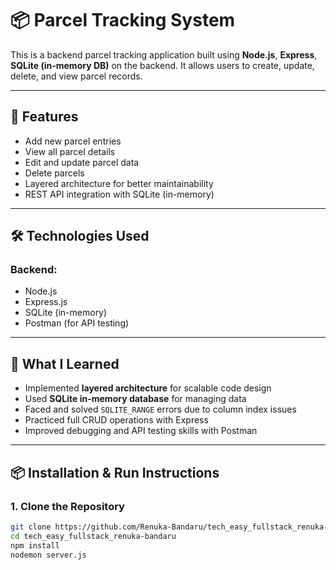 # 📦 Parcel Tracking System

This is a backend parcel tracking application built using **Node.js**, **Express**, **SQLite (in-memory DB)** on the backend. It allows users to create, update, delete, and view parcel records.

---

## 🚀 Features

- Add new parcel entries
- View all parcel details
- Edit and update parcel data
- Delete parcels
- Layered architecture for better maintainability
- REST API integration with SQLite (in-memory)

---

## 🛠️ Technologies Used

### Backend:
- Node.js
- Express.js
- SQLite (in-memory)
- Postman (for API testing)

---

## 🧠 What I Learned

- Implemented **layered architecture** for scalable code design
- Used **SQLite in-memory database** for managing data
- Faced and solved `SQLITE_RANGE` errors due to column index issues
- Practiced full CRUD operations with Express
- Improved debugging and API testing skills with Postman

---

## 📦 Installation & Run Instructions

### 1. Clone the Repository

```bash
git clone https://github.com/Renuka-Bandaru/tech_easy_fullstack_renuka-bandaru
cd tech_easy_fullstack_renuka-bandaru
npm install
nodemon server.js
